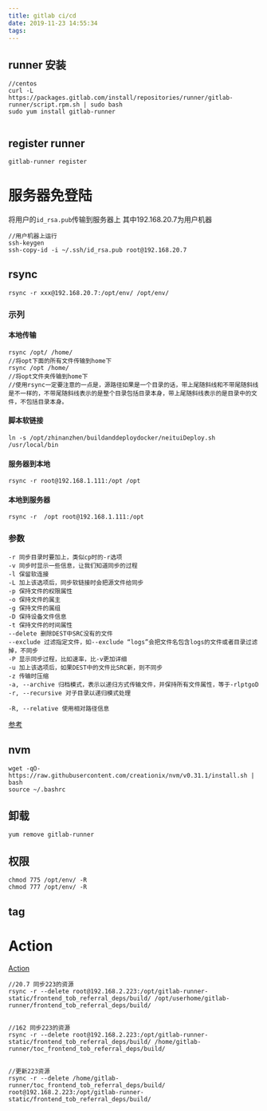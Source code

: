 ```yaml
---
title: gitlab ci/cd
date: 2019-11-23 14:55:34
tags:
---
```


## runner 安装
```aidl
//centos
curl -L https://packages.gitlab.com/install/repositories/runner/gitlab-runner/script.rpm.sh | sudo bash
sudo yum install gitlab-runner


```
## register runner
```
gitlab-runner register
```

# 服务器免登陆
将用户的`id_rsa.pub`传输到服务器上
其中192.168.20.7为用户机器
```aidl
//用户机器上运行
ssh-keygen
ssh-copy-id -i ~/.ssh/id_rsa.pub root@192.168.20.7
```

## rsync
```aidl
rsync -r xxx@192.168.20.7:/opt/env/ /opt/env/
```
### 示列
#### 本地传输
```aidl
rsync /opt/ /home/
//将opt下面的所有文件传输到home下
rsync /opt /home/
//将opt文件夹传输到home下
//使用rsync一定要注意的一点是，源路径如果是一个目录的话，带上尾随斜线和不带尾随斜线是不一样的，不带尾随斜线表示的是整个目录包括目录本身，带上尾随斜线表示的是目录中的文件，不包括目录本身。

```
#### 脚本软链接
```aidl
ln -s /opt/zhinanzhen/buildanddeploydocker/neituiDeploy.sh /usr/local/bin
```
#### 服务器到本地
```aidl
rsync -r root@192.168.1.111:/opt /opt
```
#### 本地到服务器
```aidl
rsync -r  /opt root@192.168.1.111:/opt
```
### 参数
```aidl
-r 同步目录时要加上，类似cp时的-r选项
-v 同步时显示一些信息，让我们知道同步的过程
-l 保留软连接
-L 加上该选项后，同步软链接时会把源文件给同步
-p 保持文件的权限属性
-o 保持文件的属主
-g 保持文件的属组
-D 保持设备文件信息
-t 保持文件的时间属性
--delete 删除DEST中SRC没有的文件
--exclude 过滤指定文件，如--exclude “logs”会把文件名包含logs的文件或者目录过滤掉，不同步
-P 显示同步过程，比如速率，比-v更加详细
-u 加上该选项后，如果DEST中的文件比SRC新，则不同步
-z 传输时压缩
-a, --archive 归档模式，表示以递归方式传输文件，并保持所有文件属性，等于-rlptgoD 
-r, --recursive 对子目录以递归模式处理 

-R, --relative 使用相对路径信息 

```
[参考]('https://blog.csdn.net/MatrixGod/article/details/89708070')

## nvm
```aidl
wget -qO- https://raw.githubusercontent.com/creationix/nvm/v0.31.1/install.sh | bash
source ~/.bashrc

```
## 卸载
```aidl
yum remove gitlab-runner
```
## 权限
```aidl
chmod 775 /opt/env/ -R
chmod 777 /opt/env/ -R

```

## tag

# Action
[Action](http://www.ruanyifeng.com/blog/2019/09/getting-started-with-github-actions.html)


```aidl
//20.7 同步223的资源
rsync -r --delete root@192.168.2.223:/opt/gitlab-runner-static/frontend_tob_referral_deps/build/ /opt/userhome/gitlab-runner/frontend_tob_referral_deps/build/


//162 同步223的资源
rsync -r --delete root@192.168.2.223:/opt/gitlab-runner-static/frontend_tob_referral_deps/build/ /home/gitlab-runner/toc_frontend_tob_referral_deps/build/


//更新223资源
rsync -r --delete /home/gitlab-runner/toc_frontend_tob_referral_deps/build/ root@192.168.2.223:/opt/gitlab-runner-static/frontend_tob_referral_deps/build/



```
